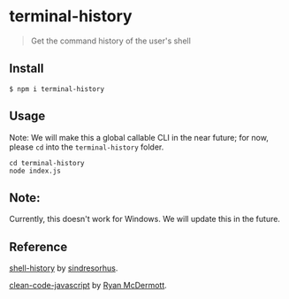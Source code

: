 # terminal-history

> Get the command history of the user's shell

## Install

```
$ npm i terminal-history
```

## Usage 

Note: We will make this a global callable CLI in the near future; for now, please `cd` into the `terminal-history` folder. 

```
cd terminal-history
node index.js
```

## Note:

Currently, this doesn't work for Windows. We will update this in the future.

## Reference

[shell-history](https://github.com/sindresorhus/shell-history) by [sindresorhus](https://github.com/sindresorhus).

[clean-code-javascript](https://github.com/ryanmcdermott/clean-code-javascript) by [Ryan McDermott](https://github.com/ryanmcdermott).
